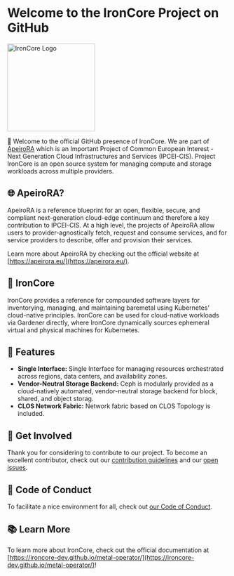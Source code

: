 # Welcome to the IronCore Project on GitHub

<img src="docs/assets/logo.svg" alt="IronCore Logo" width="200" />

:wave: Welcome to the official GitHub presence of IronCore. We are part of [ApeiroRA](https://apeirora.eu/content/projects/) which is an Important Project of Common European Interest - Next Generation Cloud Infrastructures and Services (IPCEI-CIS). Project IronCore is an open source system for managing compute and storage workloads across multiple providers.

## :globe_with_meridians: ApeiroRA?

ApeiroRA is a reference blueprint for an open, flexible, secure, and compliant next-generation cloud-edge continuum and therefore a key contribution to IPCEI-CIS. At a high level, the projects of ApeiroRA allow users to provider-agnostically fetch, request and consume services, and for service providers to describe, offer and provision their services.

Learn more about ApeiroRA by checking out the official website at [https://apeirora.eu/](https://apeirora.eu/).

## :handshake: IronCore

IronCore provides a reference for compounded software layers for inventorying, managing, and maintaining baremetal using Kubernetes’ cloud-native principles. IronCore can be used for cloud-native workloads via Gardener directly, where IronCore dynamically sources ephemeral virtual and physical machines for Kubernetes.

## :penguin: Features

- **Single Interface:** Single Interface for managing resources orchestrated across regions, data centers, and availability zones.
- **Vendor-Neutral Storage Backend:** Ceph is modularly provided as a cloud-natively automated, vendor-neutral storage backend for block, shared, and object storag.
- **CLOS Network Fabric:** Network fabric based on CLOS Topology is included.

## :busts_in_silhouette: Get Involved

Thank you for considering to contribute to our project.
To become an excellent contributor, check out our [contribution guidelines](https://github.com/ironcore-dev/ironcore/blob/main/docs/development/contribution.md) and our [open issues](https://github.com/issues?q=is%3Aopen+is%3Aissue+org%3Aironcore-dev+archived%3Afalse+).

## :blue_heart: Code of Conduct

To facilitate a nice environment for all, check out [our Code of Conduct](https://github.com/ironcore-dev/.github/blob/main/CODE_OF_CONDUCT.md).

## :books: Learn More

To learn more about IronCore, check out the official documentation at [https://ironcore-dev.github.io/metal-operator/](https://ironcore-dev.github.io/metal-operator/)!